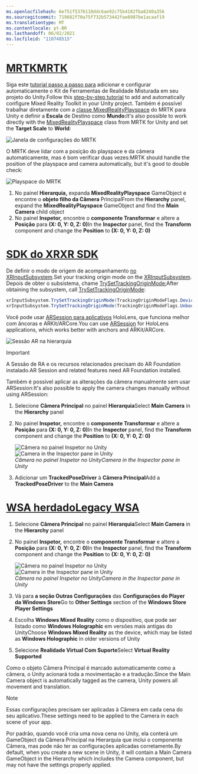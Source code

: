 ```yaml
---
ms.openlocfilehash: 6e751f5376110ddc6ae92c75b4182fba8240a356
ms.sourcegitcommit: 719682f70a75f732b573442fae8987be1acaaf19
ms.translationtype: MT
ms.contentlocale: pt-BR
ms.lasthandoff: 06/02/2021
ms.locfileid: "110748515"
---
```

# <a name="mrtk"></a>[<span data-ttu-id="7b61a-101">MRTK</span><span class="sxs-lookup"><span data-stu-id="7b61a-101">MRTK</span></span>](#tab/mrtk)
<!-- NEVER CHANGE THE ABOVE LINE! -->

<span data-ttu-id="7b61a-102">Siga este [tutorial passo a passo para](../../tutorials/mr-learning-base-01.md) adicionar e configurar automaticamente o Kit de Ferramentas de Realidade Misturada em seu projeto do Unity.</span><span class="sxs-lookup"><span data-stu-id="7b61a-102">Follow this [step-by-step tutorial](../../tutorials/mr-learning-base-01.md) to add and automatically configure Mixed Reality Toolkit in your Unity project.</span></span> <span data-ttu-id="7b61a-103">Também é possível trabalhar diretamente com a [classe MixedRealityPlayspace](/dotnet/api/microsoft.mixedreality.toolkit.mixedrealityplayspace) do MRTK para Unity e definir a **Escala** de Destino como **Mundo:**</span><span class="sxs-lookup"><span data-stu-id="7b61a-103">It's also possible to work directly with the [MixedRealityPlayspace](/dotnet/api/microsoft.mixedreality.toolkit.mixedrealityplayspace) class from MRTK for Unity and set the **Target Scale** to **World**:</span></span>

![Janela de configurações do MRTK](../../images/mrtk-target-scale.png)

<span data-ttu-id="7b61a-105">O MRTK deve lidar com a posição do playspace e da câmera automaticamente, mas é bom verificar duas vezes:</span><span class="sxs-lookup"><span data-stu-id="7b61a-105">MRTK should handle the position of the playspace and camera automatically, but it's good to double check:</span></span>

![Playspace do MRTK](../../images/mrtk-playspace.png)

1. <span data-ttu-id="7b61a-107">No painel **Hierarquia,** expanda **MixedRealityPlayspace** GameObject e encontre o **objeto filho da Câmera** Principal</span><span class="sxs-lookup"><span data-stu-id="7b61a-107">From the **Hierarchy** panel, expand the **MixedRealityPlayspace** GameObject and find the **Main Camera** child object</span></span>
2. <span data-ttu-id="7b61a-108">No painel **Inspetor,** encontre o **componente Transformar** e altere a **Posição** para **(X: 0, Y: 0, Z: 0)**</span><span class="sxs-lookup"><span data-stu-id="7b61a-108">In the **Inspector** panel, find the **Transform** component and change the **Position** to **(X: 0, Y: 0, Z: 0)**</span></span>

# <a name="xr-sdk"></a>[<span data-ttu-id="7b61a-109">SDK do XR</span><span class="sxs-lookup"><span data-stu-id="7b61a-109">XR SDK</span></span>](#tab/xr)
<!-- NEVER CHANGE THE ABOVE LINE! -->

<span data-ttu-id="7b61a-110">De definir o modo de origem de acompanhamento [no XRInputSubsystem](https://docs.unity3d.com/Documentation/ScriptReference/XR.XRInputSubsystem.html).</span><span class="sxs-lookup"><span data-stu-id="7b61a-110">Set your tracking origin mode on the [XRInputSubsystem](https://docs.unity3d.com/Documentation/ScriptReference/XR.XRInputSubsystem.html).</span></span> <span data-ttu-id="7b61a-111">Depois de obter o subsistema, chame [TrySetTrackingOriginMode:](https://docs.unity3d.com/Documentation/ScriptReference/XR.XRInputSubsystem.TrySetTrackingOriginMode.html)</span><span class="sxs-lookup"><span data-stu-id="7b61a-111">After obtaining the subsystem, call [TrySetTrackingOriginMode](https://docs.unity3d.com/Documentation/ScriptReference/XR.XRInputSubsystem.TrySetTrackingOriginMode.html):</span></span>

```cs
xrInputSubsystem.TrySetTrackingOriginMode(TrackingOriginModeFlags.Device);
xrInputSubsystem.TrySetTrackingOriginMode(TrackingOriginModeFlags.Unbounded); // Recommendation for OpenXR
```

<span data-ttu-id="7b61a-112">Você pode usar [ARSession para aplicativos](https://docs.unity3d.com/Packages/com.unity.xr.arfoundation@2.1/manual/index.html#installing-ar-foundation) HoloLens, que funciona melhor com âncoras e ARKit/ARCore.</span><span class="sxs-lookup"><span data-stu-id="7b61a-112">You can use [ARSession](https://docs.unity3d.com/Packages/com.unity.xr.arfoundation@2.1/manual/index.html#installing-ar-foundation) for HoloLens applications, which works better with anchors and ARKit/ARCore.</span></span>

![Sessão AR na hierarquia](../../images/xrsdk-arsession.png)

> [!IMPORTANT]
> <span data-ttu-id="7b61a-114">A Sessão de RA e os recursos relacionados precisam do AR Foundation instalado.</span><span class="sxs-lookup"><span data-stu-id="7b61a-114">AR Session and related features need AR Foundation installed.</span></span>

<span data-ttu-id="7b61a-115">Também é possível aplicar as alterações da câmera manualmente sem usar ARSession:</span><span class="sxs-lookup"><span data-stu-id="7b61a-115">It's also possible to apply the camera changes manually without using ARSession:</span></span>

1. <span data-ttu-id="7b61a-116">Selecione **Câmera Principal** no painel **Hierarquia**</span><span class="sxs-lookup"><span data-stu-id="7b61a-116">Select **Main Camera** in the **Hierarchy** panel</span></span>
1. <span data-ttu-id="7b61a-117">No painel **Inspetor,** encontre o **componente Transformar** e altere a **Posição** para **(X: 0, Y: 0, Z: 0)**</span><span class="sxs-lookup"><span data-stu-id="7b61a-117">In the **Inspector** panel, find the **Transform** component and change the **Position** to **(X: 0, Y: 0, Z: 0)**</span></span>

   <span data-ttu-id="7b61a-118">![Câmera no painel Inspetor no Unity](../../images/maincamera-350px.png)</span><span class="sxs-lookup"><span data-stu-id="7b61a-118">![Camera in the Inspector pane in Unity](../../images/maincamera-350px.png)</span></span>  
   <span data-ttu-id="7b61a-119">*Câmera no painel Inspetor no Unity*</span><span class="sxs-lookup"><span data-stu-id="7b61a-119">*Camera in the Inspector pane in Unity*</span></span>

1. <span data-ttu-id="7b61a-120">Adicionar um **TrackedPoseDriver** à **Câmera Principal**</span><span class="sxs-lookup"><span data-stu-id="7b61a-120">Add a **TrackedPoseDriver** to the **Main Camera**</span></span>

# <a name="legacy-wsa"></a>[<span data-ttu-id="7b61a-121">WSA herdado</span><span class="sxs-lookup"><span data-stu-id="7b61a-121">Legacy WSA</span></span>](#tab/wsa)
<!-- NEVER CHANGE THE ABOVE LINE! -->

1. <span data-ttu-id="7b61a-122">Selecione **Câmera Principal** no painel **Hierarquia**</span><span class="sxs-lookup"><span data-stu-id="7b61a-122">Select **Main Camera** in the **Hierarchy** panel</span></span>
1. <span data-ttu-id="7b61a-123">No painel **Inspetor,** encontre o **componente Transformar** e altere a **Posição** para **(X: 0, Y: 0, Z: 0)**</span><span class="sxs-lookup"><span data-stu-id="7b61a-123">In the **Inspector** panel, find the **Transform** component and change the **Position** to **(X: 0, Y: 0, Z: 0)**</span></span>

   <span data-ttu-id="7b61a-124">![Câmera no painel Inspetor no Unity](../../images/maincamera-350px.png)</span><span class="sxs-lookup"><span data-stu-id="7b61a-124">![Camera in the Inspector pane in Unity](../../images/maincamera-350px.png)</span></span>  
   <span data-ttu-id="7b61a-125">*Câmera no painel Inspetor no Unity*</span><span class="sxs-lookup"><span data-stu-id="7b61a-125">*Camera in the Inspector pane in Unity*</span></span>

1. <span data-ttu-id="7b61a-126">Vá para **a seção Outras Configurações** das **Configurações do Player da Windows Store**</span><span class="sxs-lookup"><span data-stu-id="7b61a-126">Go to **Other Settings** section of the **Windows Store Player Settings**</span></span>
1. <span data-ttu-id="7b61a-127">Escolha **Windows Mixed Reality** como o dispositivo, que pode ser listado como **Windows Holographic** em versões mais antigas do Unity</span><span class="sxs-lookup"><span data-stu-id="7b61a-127">Choose **Windows Mixed Reality** as the device, which may be listed as **Windows Holographic** in older versions of Unity</span></span>
1. <span data-ttu-id="7b61a-128">Selecione **Realidade Virtual Com Suporte**</span><span class="sxs-lookup"><span data-stu-id="7b61a-128">Select **Virtual Reality Supported**</span></span>

<span data-ttu-id="7b61a-129">Como o objeto Câmera Principal é marcado automaticamente como a câmera, o Unity acionará toda a movimentação e a tradução.</span><span class="sxs-lookup"><span data-stu-id="7b61a-129">Since the Main Camera object is automatically tagged as the camera, Unity powers all movement and translation.</span></span>

>[!NOTE]
><span data-ttu-id="7b61a-130">Essas configurações precisam ser aplicadas à Câmera em cada cena do seu aplicativo.</span><span class="sxs-lookup"><span data-stu-id="7b61a-130">These settings need to be applied to the Camera in each scene of your app.</span></span>
>
><span data-ttu-id="7b61a-131">Por padrão, quando você cria uma nova cena no Unity, ela conterá um GameObject da Câmera Principal na Hierarquia que inclui o componente Câmera, mas pode não ter as configurações aplicadas corretamente.</span><span class="sxs-lookup"><span data-stu-id="7b61a-131">By default, when you create a new scene in Unity, it will contain a Main Camera GameObject in the Hierarchy which includes the Camera component, but may not have the settings properly applied.</span></span>